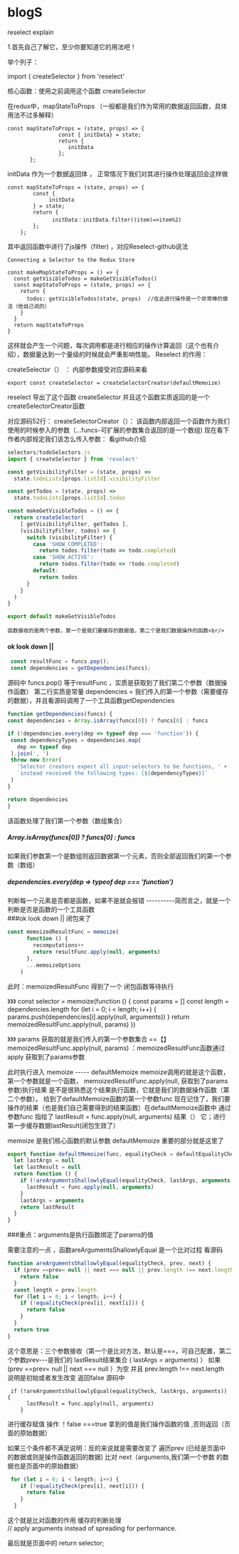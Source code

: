 # blogS

reselect explain

1.首先自己了解它，至少你要知道它的用法吧！

举个列子：

import { createSelector } from 'reselect'

核心函数：使用之前调用这个函数 createSelector

在redux中，mapStateToProps （一般都是我们作为常用的数据返回函数，具体用法不过多解释）
```javscript
const mapStateToProps = (state, props) => {
                const { initData} = state;
                return {
                   initData
                };
       };
```
initData 作为一个数据返回体 ， 正常情况下我们对其进行操作处理返回会这样做
```javscript
const mapStateToProps = (state, props) => {
        const {
             initData
        } = state;
        return {
              initData：initData.filter((item)=>item%2)
        };
    };
```
其中返回函数中进行了js操作（filter) ，对应Reselect-github说法

```javscript
Connecting a Selector to the Redux Store

const makeMapStateToProps = () => {
  const getVisibleTodos = makeGetVisibleTodos()
  const mapStateToProps = (state, props) => {
    return {
      todos: getVisibleTodos(state, props)  //在此进行操作是一个非常棒的做法（他自己说的）
    }
  }
  return mapStateToProps
}
```

这样就会产生一个问题，每次调用都是进行相应的操作计算返回（这个也有介绍），数据量达到一个量级的时候就会严重影响性能。
Reselect 的作用：

createSelector（） ：
内部参数接受对应源码来看
```javscript
export const createSelector = createSelectorCreator(defaultMemoize)
```
reselect 导出了这个函数  createSelector 并且这个函数实质返回的是一个createSelectorCreator函数

对应源码52行：
createSelectorCreator（）：
该函数内部返回一个函数作为我们使用的时候参入的参数（...funcs-可扩展的参数集合返回的是一个数组)
现在看下作者内部规定我们该怎么传入参数：
看github介绍 
```javascript
selectors/todoSelectors.js
import { createSelector } from 'reselect'

const getVisibilityFilter = (state, props) =>
  state.todoLists[props.listId].visibilityFilter

const getTodos = (state, props) =>
  state.todoLists[props.listId].todos

const makeGetVisibleTodos = () => {
  return createSelector(
    [ getVisibilityFilter, getTodos ],
    (visibilityFilter, todos) => {
      switch (visibilityFilter) {
        case 'SHOW_COMPLETED':
          return todos.filter(todo => todo.completed)
        case 'SHOW_ACTIVE':
          return todos.filter(todo => !todo.completed)
        default:
          return todos
      }
    }
  )
}

export default makeGetVisibleTodos
```
    函数接收的是两个参数，第一个是我们要缓存的数据值，第二个是我们数据操作的函数<br/>
#### ok  look down ||
```javascript
 const resultFunc = funcs.pop();
 const dependencies = getDependencies(funcs);
```
源码中
funcs.pop() 等于resultFunc  ，实质是获取到了我们第二个参数（数据操作函数）
第二行实质是常量 dependencies  = 我们传入的第一个参数（需要缓存的数据），并且看源码调用了一个工具函数getDependencies
   ```javascript
function getDependencies(funcs) {
  const dependencies = Array.isArray(funcs[0]) ? funcs[0] : funcs

  if (!dependencies.every(dep => typeof dep === 'function')) {
    const dependencyTypes = dependencies.map(
      dep => typeof dep
    ).join(', ')
    throw new Error(
      'Selector creators expect all input-selectors to be functions, ' +
      `instead received the following types: [${dependencyTypes}]`
    )
  }

  return dependencies
}
```
该函数处理了我们第一个参数（数组集合） 
##### Array.isArray(funcs[0]) ? funcs[0] : funcs
如果我们参数第一个是数组则返回数据第一个元素，否则全部返回我们的第一个参数（数组）
##### dependencies.every(dep => typeof dep === 'function')
判断每一个元素是否都是函数，如果不是就会报错
----------简而言之，就是一个判断是否是函数的一个工具函数<br/>
###ok  look down ||
闭包来了  
```javascript
const memoizedResultFunc = memoize(
      function () {
        recomputations++
        return resultFunc.apply(null, arguments)
      },
      ...memoizeOptions
    )
```

此时：memoizedResultFunc 得到了一个 闭包函数等待执行

》》》
    const selector = memoize(function () {
      const params = []
      const length = dependencies.length
      for (let i = 0; i < length; i++) {
        params.push(dependencies[i].apply(null, arguments))
      }
      return memoizedResultFunc.apply(null, params)
    })

》》》
params 获取的就是我们传入的第一个参数集合 ==【】
 memoizedResultFunc.apply(null, params) ：memoizedResultFunc函数通过apply 获取到了params参数
 
此时执行进入 memoize ----- defaultMemoize
memoize调用的就是这个函数，第一个参数就是一个函数，
memoizedResultFunc.apply(null, 获取到了params参数)执行结果
是不是很熟悉这个结果执行函数，它就是我们的数据操作函数（第二个参数）。
给到了defaultMemoize函数的第一个参数func
现在记住了，我们要操作的结果（也是我们自己需要得到的结果函数）在defaultMemoize函数中
通过参数func
指给了 lastResult = func.apply(null, arguments) 结果（） 它；进行第一步缓存数据lastResult(闭包生效了）

memoize 是我们核心函数的默认参数 defaultMemoize
重要的部分就是这里了
```javascript
export function defaultMemoize(func, equalityCheck = defaultEqualityCheck) {
  let lastArgs = null
  let lastResult = null
  return function () {
    if (!areArgumentsShallowlyEqual(equalityCheck, lastArgs, arguments)) {
      lastResult = func.apply(null, arguments)
    }
    lastArgs = arguments   
    return lastResult
  }
}
```
###重点：arguments是执行函数绑定了params的值

需要注意的一点 ，函数areArgumentsShallowlyEqual 是一个比对过程
看源码
```javascript
function areArgumentsShallowlyEqual(equalityCheck, prev, next) {
  if (prev ==prev= null || next === null || prev.length !== next.length) {
    return false
  }
  const length = prev.length
  for (let i = 0; i < length; i++) {
    if (!equalityCheck(prev[i], next[i])) {
      return false
    }
  }
  return true
}
```
这个意思是：三个参数接收（第一个是比对方法，默认是===，可自己配置，第二个参数prev---是我们的
lastResult结果集合 (  lastArgs = arguments)    ）
如果 (prev ==prev= null || next === null ）为空 并且 prev.length !== next.length 
说明是初始或者发生改变 返回false 
源码中
```haml
 if (!areArgumentsShallowlyEqual(equalityCheck, lastArgs, arguments)) {
      lastResult = func.apply(null, arguments)
    }
```
进行缓存赋值 操作 ！false ===true 拿到的值是我们操作函数的值 ,否则返回（页面的原始数据）

如果三个条件都不满足说明：反的来说就是需要改变了
遍历prev (已经是页面中的数据或则是操作函数返回的数据) 比对 next（arguments,我们第一个参数
的数据也是页面中的原始数据）
```javascript
 for (let i = 0; i < length; i++) {
    if (!equalityCheck(prev[i], next[i])) {
      return false
    }
  }
```
这个就是比对函数的作用  缓存的判断处理 <br/>
  // apply arguments instead of spreading for performance.


最后就是页面中的 return selector;














 
